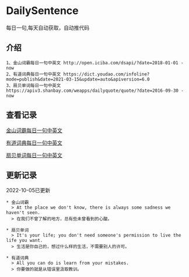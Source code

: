 # DailySentence

每日一句,每天自动获取，自动推代码

## 介绍

```
1、金山词霸每日一句中英文 http://open.iciba.com/dsapi/?date=2018-01-01 - now
2、有道词典每日一句中英文 https://dict.youdao.com/infoline?mode=publish&date=2021-03-15&update=auto&apiversion=6.0
3、扇贝单词每日一句中英文 https://apiv3.shanbay.com/weapps/dailyquote/quote/?date=2016-09-30 - now
```

## 查看记录

[金山词霸每日一句中英文](./data/iciba/)

[有道词典每日一句中英文](./data/youdao/)

[扇贝单词每日一句中英文](./data/shanbay/)

## 更新记录
2022-10-05已更新 
```
* 金山词霸
  > At the place we don't know, there is always some sadness we haven't seen.
  > 在我们不曾了解的地方，总有些未曾看到的心酸。

* 扇贝单词
  > It's your life; you don't need someone's permission to live the life you want.
  > 生活是你自己的，想过什么样的生活，不需要别人的许可。

* 有道词典
  > All you can do is learn from your mistakes.
  > 你要做的就是从错误里汲取教训。

```
